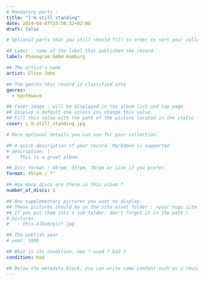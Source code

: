```yaml
---
# Mandatory parts :
title: "I'm still standing"
date: 2024-04-07T15:58:32+02:00
draft: false

# Optional parts that you still should fill in order to sort your collection

## Label : name of the label that published the record
label: Phonogram GmbH Hamburg

## The artist's name
artist: Elton John

## The genres this record is classified into
genres:
  - Synthwave

## Cover image : will be displayed in the album list and top page.
## Display a default one unless you change this value.
## Fill this value with the path of the picture located in the static folder
cover: i_m_still_standing.jpg

# More optional details you can use for your collection.

## A quick description of your record. Markdown is supported
# description: |
#    This is a great album.

## Disc format : 45rpm, 33rpm, 78rpm or size if you prefer.
format: 45rpm / 7"

## How many discs are there in this album ?
number_of_discs: 1

## Any supplementary pictures you want to display.
## These pictures should be in the site asset folder : <your hugo site>/static
## If you put them into a sub-folder, don't forget it in the path !
# pictures:
#   - this-album/pict.jpg

## The publish year
# year: 1990

## What is its condition, new ? used ? bad ?
condition: bad

## Below the metadata block, you can write some content such as a review or anything else you want. It'll be displayed in the album page.
---
```

